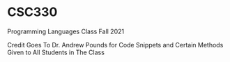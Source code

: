 # CSC330
Programming Languages Class Fall 2021

Credit Goes To Dr. Andrew Pounds for Code Snippets and Certain Methods Given to All Students in The Class
